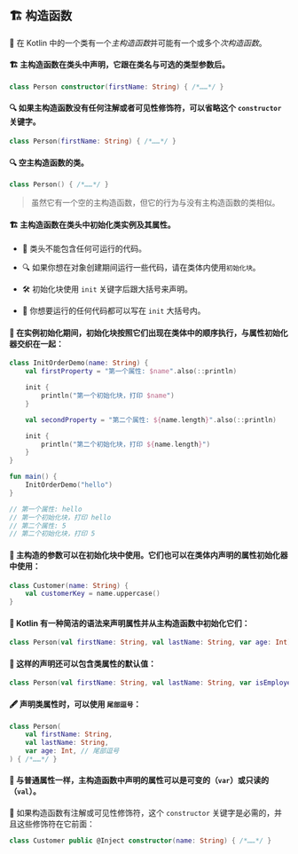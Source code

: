## 🏗️ 构造函数

🔧 在 Kotlin 中的一个类有一个*主构造函数*并可能有一个或多个*次构造函数*。

#### 🏗️ 主构造函数在类头中声明，它跟在类名与可选的类型参数后。

```kotlin
class Person constructor(firstName: String) { /*……*/ }
```

#### 🔍 如果主构造函数没有任何注解或者可见性修饰符，可以省略这个 `constructor` 关键字。

```kotlin
class Person(firstName: String) { /*……*/ }
```

#### 🔍 空主构造函数的类。

```kotlin
class Person() { /*……*/ }
```
> 虽然它有一个空的主构造函数，但它的行为与没有主构造函数的类相似。

#### 🏗️ 主构造函数在类头中初始化类实例及其属性。

* 🚫 类头不能包含任何可运行的代码。

* 🔍 如果你想在对象创建期间运行一些代码，请在类体内使用`初始化块`。

* 🛠️ 初始化块使用 `init` 关键字后跟大括号来声明。

* 📝 你想要运行的任何代码都可以写在 `init` 大括号内。

#### 🔁 在实例初始化期间，初始化块按照它们出现在类体中的顺序执行，与属性初始化器交织在一起：

```kotlin
class InitOrderDemo(name: String) {
    val firstProperty = "第一个属性: $name".also(::println)

    init {
        println("第一个初始化块，打印 $name")
    }

    val secondProperty = "第二个属性: ${name.length}".also(::println)

    init {
        println("第二个初始化块，打印 ${name.length}")
    }
}

fun main() {
    InitOrderDemo("hello")
}

// 第一个属性: hello
// 第一个初始化块，打印 hello
// 第二个属性: 5
// 第二个初始化块，打印 5
```

#### 🔧 主构造的参数可以在初始化块中使用。它们也可以在类体内声明的属性初始化器中使用：

```kotlin
class Customer(name: String) {
    val customerKey = name.uppercase()
}
```

#### 🚀 Kotlin 有一种简洁的语法来声明属性并从主构造函数中初始化它们：

```kotlin
class Person(val firstName: String, val lastName: String, var age: Int)
```

#### 🌟 这样的声明还可以包含类属性的默认值：

```kotlin
class Person(val firstName: String, val lastName: String, var isEmployed: Boolean = true)
```

#### 🖋️ 声明类属性时，可以使用 `尾部逗号`：

```kotlin
class Person(
    val firstName: String,
    val lastName: String,
    var age: Int, // 尾部逗号
) { /*……*/ }
```

#### 🔄 与普通属性一样，主构造函数中声明的属性可以是可变的（`var`）或只读的（`val`）。

🔑 如果构造函数有注解或可见性修饰符，这个 `constructor` 关键字是必需的，并且这些修饰符在它前面：

```kotlin
class Customer public @Inject constructor(name: String) { /*……*/ }
```
